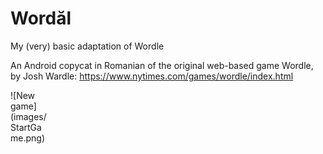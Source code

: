 # Wordăl
My (very) basic adaptation of Wordle 

An Android copycat in Romanian of the original web-based game Wordle, by Josh Wardle:
https://www.nytimes.com/games/wordle/index.html

<div style="width:60px ; height:60px">
![New game](images/StartGame.png)
<div>


